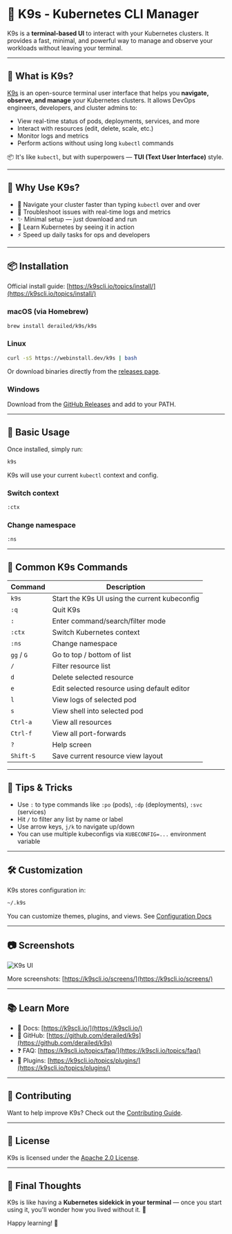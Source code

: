 
# 🐶 K9s - Kubernetes CLI Manager

K9s is a **terminal-based UI** to interact with your Kubernetes clusters. It provides a fast, minimal, and powerful way to manage and observe your workloads without leaving your terminal.

---

## 🚀 What is K9s?

[K9s](https://k9scli.io) is an open-source terminal user interface that helps you **navigate, observe, and manage** your Kubernetes clusters. It allows DevOps engineers, developers, and cluster admins to:

- View real-time status of pods, deployments, services, and more
- Interact with resources (edit, delete, scale, etc.)
- Monitor logs and metrics
- Perform actions without using long `kubectl` commands

📦 It's like `kubectl`, but with superpowers — **TUI (Text User Interface)** style.

---

## 🌟 Why Use K9s?

- 🧭 Navigate your cluster faster than typing `kubectl` over and over
- 🐛 Troubleshoot issues with real-time logs and metrics
- ✨ Minimal setup — just download and run
- 🧠 Learn Kubernetes by seeing it in action
- ⚡ Speed up daily tasks for ops and developers

---

## 📦 Installation

Official install guide: [https://k9scli.io/topics/install/](https://k9scli.io/topics/install/)

### macOS (via Homebrew)
```bash
brew install derailed/k9s/k9s
````

### Linux

```bash
curl -sS https://webinstall.dev/k9s | bash
```

Or download binaries directly from the [releases page](https://github.com/derailed/k9s/releases).

### Windows

Download from the [GitHub Releases](https://github.com/derailed/k9s/releases) and add to your PATH.

---

## 📘 Basic Usage

Once installed, simply run:

```bash
k9s
```

K9s will use your current `kubectl` context and config.

### Switch context

```bash
:ctx
```

### Change namespace

```bash
:ns
```

---

## 🧩 Common K9s Commands

| Command    | Description                                   |
| ---------- | --------------------------------------------- |
| `k9s`      | Start the K9s UI using the current kubeconfig |
| `:q`       | Quit K9s                                      |
| `:`        | Enter command/search/filter mode              |
| `:ctx`     | Switch Kubernetes context                     |
| `:ns`      | Change namespace                              |
| `gg` / `G` | Go to top / bottom of list                    |
| `/`        | Filter resource list                          |
| `d`        | Delete selected resource                      |
| `e`        | Edit selected resource using default editor   |
| `l`        | View logs of selected pod                     |
| `s`        | View shell into selected pod                  |
| `Ctrl-a`   | View all resources                            |
| `Ctrl-f`   | View all port-forwards                        |
| `?`        | Help screen                                   |
| `Shift-S`  | Save current resource view layout             |

---

## 🧠 Tips & Tricks

* Use `:` to type commands like `:po` (pods), `:dp` (deployments), `:svc` (services)
* Hit `/` to filter any list by name or label
* Use arrow keys, `j/k` to navigate up/down
* You can use multiple kubeconfigs via `KUBECONFIG=...` environment variable

---

## 🛠️ Customization

K9s stores configuration in:

```bash
~/.k9s
```

You can customize themes, plugins, and views. See [Configuration Docs](https://k9scli.io/topics/config/)

---

## 📷 Screenshots

![K9s UI](https://raw.githubusercontent.com/derailed/k9s/master/assets/k9s.gif)

More screenshots: [https://k9scli.io/screens/](https://k9scli.io/screens/)

---

## 📚 Learn More

* 📖 Docs: [https://k9scli.io/](https://k9scli.io/)
* 🐙 GitHub: [https://github.com/derailed/k9s](https://github.com/derailed/k9s)
* ❓ FAQ: [https://k9scli.io/topics/faq/](https://k9scli.io/topics/faq/)
* 🧪 Plugins: [https://k9scli.io/topics/plugins/](https://k9scli.io/topics/plugins/)

---

## 🤝 Contributing

Want to help improve K9s? Check out the [Contributing Guide](https://github.com/derailed/k9s/blob/master/CONTRIBUTING.md).

---

## 📝 License

K9s is licensed under the [Apache 2.0 License](https://github.com/derailed/k9s/blob/master/LICENSE).

---

## 🐾 Final Thoughts

K9s is like having a **Kubernetes sidekick in your terminal** — once you start using it, you'll wonder how you lived without it. 🎯

Happy learning! 🚀